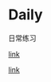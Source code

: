 # Daily
日常练习

[link](http://cnodejs.org/topic/5640b80d3a6aa72c5e0030b6)

[link](https://segmentfault.com/a/1190000009487700)